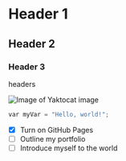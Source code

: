 # Header 1
## Header 2
### Header 3
headers 


![Image of Yaktocat](https://octodex.github.com/images/yaktocat.png)
image 


``` python
var myVar = "Hello, world!";
```



- [x] Turn on GitHub Pages
- [ ] Outline my portfolio
- [ ] Introduce myself to the world
